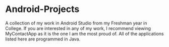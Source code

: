 # Android-Projects
A collection of my work in Android Studio from my Freshman year in College.
If you are interested in any of my work, I recommend viewing MyContactApp as it is the one I am the most proud of.
All of the applications listed here are programmed in Java.

